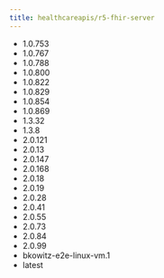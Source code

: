 ```yaml
---
title: healthcareapis/r5-fhir-server
---
```

- 1.0.753
- 1.0.767
- 1.0.788
- 1.0.800
- 1.0.822
- 1.0.829
- 1.0.854
- 1.0.869
- 1.3.32
- 1.3.8
- 2.0.121
- 2.0.13
- 2.0.147
- 2.0.168
- 2.0.18
- 2.0.19
- 2.0.28
- 2.0.41
- 2.0.55
- 2.0.73
- 2.0.84
- 2.0.99
- bkowitz-e2e-linux-vm.1
- latest
